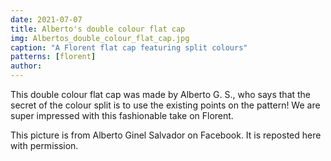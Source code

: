 ```yaml
---
date: 2021-07-07
title: Alberto's double colour flat cap
img: Albertos_double_colour_flat_cap.jpg
caption: "A Florent flat cap featuring split colours"
patterns: [florent]
author:
---
```


This double colour flat cap was made by Alberto G. S., who says that the secret of the colour split is to use the existing points on the pattern! We are super impressed with this fashionable take on Florent.

<Note>

This picture is from Alberto Ginel Salvador on Facebook. It is reposted here with permission.

</Note>
